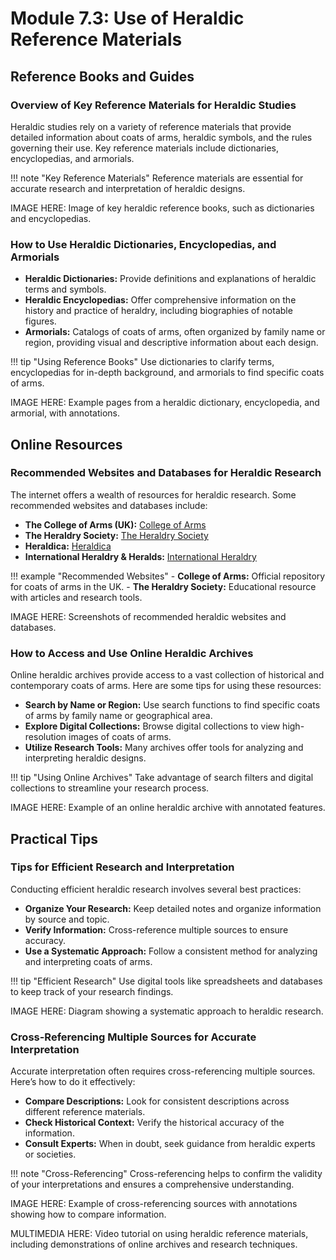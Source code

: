 # Module 7.3: Use of Heraldic Reference Materials

## Reference Books and Guides

### Overview of Key Reference Materials for Heraldic Studies

Heraldic studies rely on a variety of reference materials that provide detailed information about coats of arms, heraldic symbols, and the rules governing their use. Key reference materials include dictionaries, encyclopedias, and armorials.

!!! note "Key Reference Materials"
    Reference materials are essential for accurate research and interpretation of heraldic designs.

IMAGE HERE: Image of key heraldic reference books, such as dictionaries and encyclopedias.

### How to Use Heraldic Dictionaries, Encyclopedias, and Armorials

- **Heraldic Dictionaries:** Provide definitions and explanations of heraldic terms and symbols.
- **Heraldic Encyclopedias:** Offer comprehensive information on the history and practice of heraldry, including biographies of notable figures.
- **Armorials:** Catalogs of coats of arms, often organized by family name or region, providing visual and descriptive information about each design.

!!! tip "Using Reference Books"
    Use dictionaries to clarify terms, encyclopedias for in-depth background, and armorials to find specific coats of arms.

IMAGE HERE: Example pages from a heraldic dictionary, encyclopedia, and armorial, with annotations.

## Online Resources

### Recommended Websites and Databases for Heraldic Research

The internet offers a wealth of resources for heraldic research. Some recommended websites and databases include:

- **The College of Arms (UK):** [College of Arms](https://www.college-of-arms.gov.uk)
- **The Heraldry Society:** [The Heraldry Society](https://www.theheraldrysociety.com)
- **Heraldica:** [Heraldica](http://www.heraldica.org)
- **International Heraldry & Heralds:** [International Heraldry](http://www.internationalheraldry.com)

!!! example "Recommended Websites"
    - **College of Arms:** Official repository for coats of arms in the UK.
    - **The Heraldry Society:** Educational resource with articles and research tools.

IMAGE HERE: Screenshots of recommended heraldic websites and databases.

### How to Access and Use Online Heraldic Archives

Online heraldic archives provide access to a vast collection of historical and contemporary coats of arms. Here are some tips for using these resources:

- **Search by Name or Region:** Use search functions to find specific coats of arms by family name or geographical area.
- **Explore Digital Collections:** Browse digital collections to view high-resolution images of coats of arms.
- **Utilize Research Tools:** Many archives offer tools for analyzing and interpreting heraldic designs.

!!! tip "Using Online Archives"
    Take advantage of search filters and digital collections to streamline your research process.

IMAGE HERE: Example of an online heraldic archive with annotated features.

## Practical Tips

### Tips for Efficient Research and Interpretation

Conducting efficient heraldic research involves several best practices:

- **Organize Your Research:** Keep detailed notes and organize information by source and topic.
- **Verify Information:** Cross-reference multiple sources to ensure accuracy.
- **Use a Systematic Approach:** Follow a consistent method for analyzing and interpreting coats of arms.

!!! tip "Efficient Research"
    Use digital tools like spreadsheets and databases to keep track of your research findings.

IMAGE HERE: Diagram showing a systematic approach to heraldic research.

### Cross-Referencing Multiple Sources for Accurate Interpretation

Accurate interpretation often requires cross-referencing multiple sources. Here’s how to do it effectively:

- **Compare Descriptions:** Look for consistent descriptions across different reference materials.
- **Check Historical Context:** Verify the historical accuracy of the information.
- **Consult Experts:** When in doubt, seek guidance from heraldic experts or societies.

!!! note "Cross-Referencing"
    Cross-referencing helps to confirm the validity of your interpretations and ensures a comprehensive understanding.

IMAGE HERE: Example of cross-referencing sources with annotations showing how to compare information.

MULTIMEDIA HERE: Video tutorial on using heraldic reference materials, including demonstrations of online archives and research techniques.
